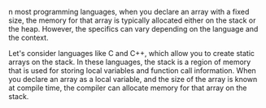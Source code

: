 n most programming languages, when you declare an array with a fixed size, the memory for that array is typically allocated either on the stack or the heap. However, the specifics can vary depending on the language and the context.

Let's consider languages like C and C++, which allow you to create static arrays on the stack. In these languages, the stack is a region of memory that is used for storing local variables and function call information. When you declare an array as a local variable, and the size of the array is known at compile time, the compiler can allocate memory for that array on the stack.
